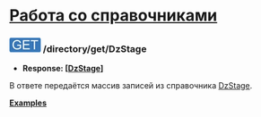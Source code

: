 [Работа со справочниками](../../index.md)
=========================================

### ![GET](../../../../img/get.png) /directory/get/DzStage
* **Response: [[DzStage](../../../../types.md#dzstage)]**

В ответе передаётся массив записей из справочника [DzStage](../../../../types.md#dzstage).

**[Examples](examples/get.md)**